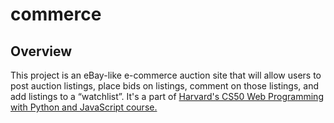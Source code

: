 # commerce

## Overview
This project is an eBay-like e-commerce auction site that will allow users to post auction listings, place bids on listings, comment on those listings, and add listings to a “watchlist”. It's a part of [Harvard's CS50 Web Programming with Python and JavaScript course.](https://cs50.harvard.edu/web/2020/projects/2/)
